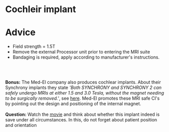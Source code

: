 # Cochleir implant

# Advice

* Field strength = 1.5T
* Remove the external Processor unit prior to entering the MRI suite
* Bandaging is required, apply according to manufacturer's instructions. 

<br>
<br>

**Bonus:** The Med-El company also produces cochlear implants. About their Synchrony implants they state
 *'Both SYNCHRONY and SYNCHRONY 2 can safely undergo MRIs at either 1.5 and 3.0 Tesla,
 without the magnet needing to be surgically removed.'*, see [here](http://www.medel.com/cochlear-implants-mri-safety/).
Med-El promotes these MRI safe CI's by pointing out the design and positioning of the internal magnet.
<br>
<br>
**Question:** Watch the [movie](http://www.medel.com/int/show4/index/id/1468/title/SYNCHRONY/#prettyPhoto/0/)
and think about whether this implant indeed is save under all circumstances. In this, do not forget about patient position and orientation
